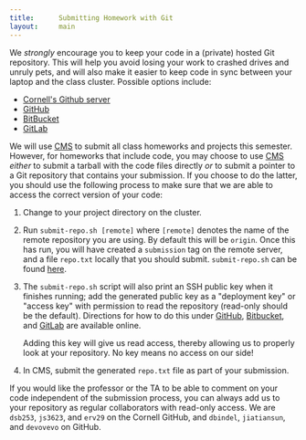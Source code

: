 ```yaml
---
title:      Submitting Homework with Git
layout:     main
---
```


We *strongly* encourage you to keep your code in a (private) hosted
Git repository.  This will help you avoid losing your work to
crashed drives and unruly pets, and will also make it easier to keep
code in sync between your laptop and the class cluster.  Possible
options include:

 - [Cornell's Github server](http://github.coecis.cornell.edu/)
 - [GitHub](https://github.com/)
 - [BitBucket](https://bitbucket.org/)
 - [GitLab](https://about.gitlab.com/)

We will use [CMS] to submit all class homeworks and projects this
semester.  However, for homeworks that include code, you may choose
to use [CMS] *either* to submit a tarball with the code files directly
*or* to submit a pointer to a Git repository that contains your
submission.  If you choose to do the latter, you should use the
following process to make sure that we are able to access the correct
version of your code:

1.  Change to your project directory on the cluster.

2.  Run `submit-repo.sh [remote]` where `[remote]` denotes the name
    of the remote repository you are using.  By default this will be
    `origin`.  Once this has run, you will have created a `submission`
    tag on the remote server, and a file `repo.txt` locally that you
    should submit. `submit-repo.sh` can be found [here](https://github.com/cs5220-f24/web/tree/master/util). 
    
3.  The `submit-repo.sh` script will also print an SSH public key when
    it finishes running; add the generated public key as a "deployment
    key" or "access key" with permission to read the repository
    (read-only should be the default).  Directions for how to do this
    under
    [GitHub](https://developer.github.com/v3/guides/managing-deploy-keys/),
    [Bitbucket](https://confluence.atlassian.com/bitbucket/use-access-keys-294486051.html),
    and
    [GitLab](https://support.deployhq.com/articles/repositories/adding-a-new-deployment-key-to-gitlab)
    are available online.
    
    Adding this key will give us read access, thereby allowing us to
    properly look at your repository.  No key means no access on our
    side!

4.  In CMS, submit the generated `repo.txt` file as part of your submission.


If you would like the professor or the TA to be able to comment on
your code independent of the submission process, you can always add us
to your repository as regular collaborators with read-only access.  We
are `dsb253`, `js3623`, and `erv29` on the Cornell GitHub, and
`dbindel`, `jiatiansun`, and `devovevo` on GitHub.

[CMS]: https://cmsx.cs.cornell.edu/web/guest/
